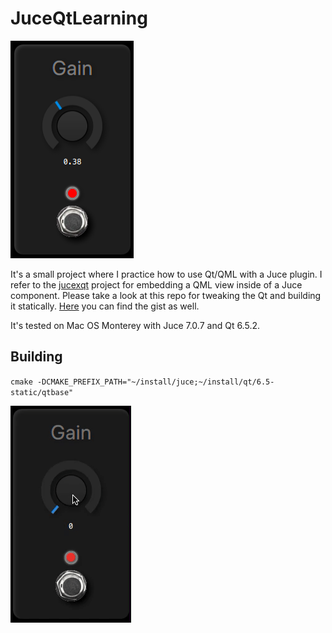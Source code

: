 # JuceQtLearning

![demo.png](media%2Fdemo.png)

It's a small project where I practice how to use Qt/QML with a Juce plugin.
I refer to the [jucexqt](https://github.com/torarnv/jucexqt) project for embedding a QML view inside of a Juce
component.
Please take a look at this repo for tweaking the Qt and building it
statically. [Here](https://gist.github.com/torarnv/7bbd31d9879c390071d5aa0e9a1f2af1) you can find the gist as well.

It's tested on Mac OS Monterey with Juce 7.0.7 and Qt 6.5.2.

## Building

`cmake -DCMAKE_PREFIX_PATH="~/install/juce;~/install/qt/6.5-static/qtbase"`

![demo.gif](media%2Fdemo.gif)
